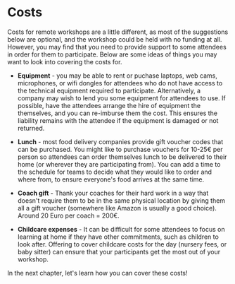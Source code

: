 # Costs

Costs for remote workshops are a little different, as most of the suggestions below are optional, and the workshop could be held with no funding at all. However, you may find that you need to provide support to some attendees in order for them to participate. Below are some ideas of things you may want to look into covering the costs for.

- __Equipment__ - you may be able to rent or puchase laptops, web cams, microphones, or wifi dongles for attendees who do not have access to the technical equipment required to participate. Alternatively, a company may wish to lend you some equipment for attendees to use. If possible, have the attendees arrange the hire of equipment the themselves, and you can re-imburse them the cost. This ensures the liability remains with the attendee if the equipment is damaged or not returned.

- __Lunch__ - most food delivery companies provide gift voucher codes that can be purchased. You might like to purchase vouchers for 10-25€ per person so attendees can order themselves lunch to be delivered to their home (or wherever they are participating from). You can add a time to the schedule for teams to decide what they would like to order and where from, to ensure everyone's food arrives at the same time.

- __Coach gift__ - Thank your coaches for their hard work in a way that doesn't require them to be in the same physical location by giving them all a gift voucher (somewhere like Amazon is usually a good choice). Around 20 Euro per coach = 200€.

- __Childcare expenses__ - It can be difficult for some attendees to focus on learning at home if they have other commitments, such as children to look after. Offering to cover childcare costs for the day (nursery fees, or baby sitter) can ensure that your participants get the most out of your workshop.

In the next chapter, let's learn how you can cover these costs!

